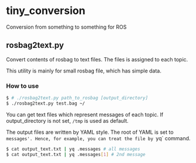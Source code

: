 tiny_conversion
====
Conversion from something to something for ROS

## rosbag2text.py
Convert contents of rosbag to text files.
The files is assigned to each topic.

This utility is mainly for small rosbag file, which has simple data.

### How to use
```bash
$ # ./rosbag2text.py path_to_rosbag [output_directory]
$ ./rosbag2text.py test.bag ~/
```

You can get text files which represent messages of each topic.
If output_directory is not set, `/tmp` is used as default.

The output files are written by YAML style.
The root of YAML is set to `messages'.
Hence, for example, you can treat the file by `yq` command.
```bash
$ cat output_text.txt | yq .messages # all messages
$ cat output_text.txt | yq .messages[1] # 2nd message
```
